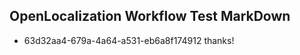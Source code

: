 ## OpenLocalization Workflow Test MarkDown
* 63d32aa4-679a-4a64-a531-eb6a8f174912 
thanks!<!--HONumber=Mar16_HO3-->

